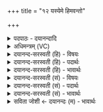 +++
title = "१२ यस्येमे हिमवन्तो"

+++
<details><summary>पदपाठः - दयानन्दादि</summary>

यस्य॑। इ॒मे। हि॒मव॑न्त॒ इति॑ हि॒मऽव॑न्तः। म॒हि॒त्वेति॑ महि॒ऽत्वा। यस्य॑। स॒मु॒द्रम्। र॒सया॑। सह। आ॒हुः। यस्य॑। इ॒माः। प्र॒दिश॒ इति॑ प्र॒ऽदिशः॑। यस्य॑। बा॒हू इति॑ बा॒हू। कस्मै॑। दे॒वाय॑। ह॒विषा॑। वि॒धे॒म॒। १२।
</details>

<details><summary>अधिमन्त्रम् (VC)</summary>

- ईश्वरो देवता
- प्रजापतिर्ऋषिः
- स्वराट्पङ्क्तिः
- पञ्चमः
</details>

<details><summary>दयानन्द-सरस्वती (हि) - विषयः</summary>

फिर सूर्य के वर्णन विषय को अगले मन्त्र में कहा है ॥
</details>

<details><summary>दयानन्द-सरस्वती (हि) - पदार्थः</summary>

पदार्थान्वयभाषाः -  हे मनुष्यो ! (यस्य) जिस सूर्य के (महित्वा) बड़ेपन से (इमे) ये (हिमवन्तः) हिमालय आदि पर्वत आकर्षित और प्रकाशित हैं, (यस्य) जिस के (रसया) स्नेह के (सह) साथ (समुद्रम्) अच्छे प्रकार जिस में जल ठहरते हैं, उस अन्तरिक्ष को (आहुः) कहते हैं तथा (यस्य) जिस की (इमाः) इन दिशा और (यस्य) जिसकी (प्रदिशः) विदिशाओं को (बाहू) भुजाओं के समान वर्त्तमान कहते हैं, उस (कस्मै) सुखरूप (देवाय) मनोहर सूर्यमण्डल के लिये (हविषा) होम करने योग्य पदार्थ से हम लोग (विधेम) सेवन का विधान करें, ऐसे ही तुम भी विधान करो ॥१२ ॥
</details>

<details><summary>दयानन्द-सरस्वती (हि) - भावार्थः</summary>

भावार्थभाषाः -  हे मनुष्यो ! जो सब से बड़ा, सब का प्रकाश करने और सब पदार्थों से रस का लेने हारा, जिस के प्रताप से दिशा और विदिशाओं का विभाग होता है, वह सूर्य्यलोक युक्ति के साथ सेवन करने योग्य है ॥१२ ॥
</details>

<details><summary>दयानन्द-सरस्वती (सं) - विषयः</summary>

पुनः सूर्यवर्णनविषयमाह ॥
</details>

<details><summary>दयानन्द-सरस्वती (सं) - पदार्थः</summary>

पदार्थान्वयभाषाः -  हे मनुष्याः ! यस्य सूर्यस्य महित्वा महत्त्वेनेमे हिमवन्त आकर्षिताः सन्ति, यस्य रसया सह समुद्रमाहुर्यस्येमा दिशो यस्य प्रदिशश्च बाहू इवाहुस्तस्मै कस्मै देवाय हविषा वयं विधेम, एवं यूयमपि विधत्त ॥१२ ॥
</details>

<details><summary>दयानन्द-सरस्वती (सं) - भावार्थः</summary>

भावार्थभाषाः -  हे मनुष्याः ! यः सर्वेभ्यो महान् सर्वप्रकाशकः सर्वेभ्यो रसस्य हर्त्ता यस्य प्रतापेन दिशामुपदिशां च विभागो भवति, स सवितृलोको युक्त्या सेवितव्यः ॥१२ ॥
</details>

<details><summary>सविता जोशी ← दयानन्दः (म) - भावार्थः</summary>

भावार्थभाषाः -  हे माणसांनो ! जो सर्वांना प्रकाश देणारा व सर्व पदार्थांचा रस शोषून घेणारा, तसेच ज्याच्या शक्तीमुळे दिशा व उपदिशांचे विभाग निर्माण होतात. त्या सूर्याचा युक्तीने उपयोग करून घ्यावा.
</details>